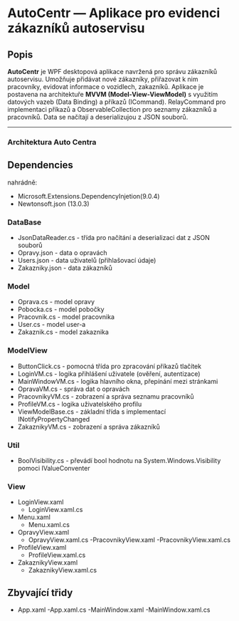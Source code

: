 # AutoCentr — Aplikace pro evidenci zákazníků autoservisu

## Popis

**AutoCentr** je WPF desktopová aplikace navržená pro správu zákazníků autoservisu. Umožňuje přidávat nové zákazníky, přiřazovat k nim pracovníky, evidovat informace o vozidlech, zakazníků. Aplikace je postavena na architektuře **MVVM (Model-View-ViewModel)** s využitím datových vazeb (Data Binding) a příkazů (ICommand). RelayCommand pro implementaci příkazů a ObservableCollection pro seznamy zákazníků a pracovníků. Data se načítají a deserializujou z JSON souborů.


---
### Architektura Auto Centra

## Dependencies
nahrádně:
+ Microsoft.Extensions.DependencyInjetion(9.0.4)
+ Newtonsoft.json (13.0.3)

### DataBase 
- JsonDataReader.cs - třída pro načítání a deserializaci dat z JSON souborů
- Opravy.json - data o opravách
- Users.json - data uživatelů (přihlašovací údaje)
- Zakazniky.json - data zákazníků

### Model
- Oprava.cs - model opravy
- Pobocka.cs - model pobočky
- Pracovnik.cs - model pracovnika
- User.cs - model user-a
- Zakaznik.cs - model zakaznika

### ModelView
- ButtonClick.cs - pomocná třída pro zpracování příkazů tlačítek
- LoginVM.cs -  logika přihlášení uživatele (ověření, autentizace)
- MainWindowVM.cs - logika hlavního okna, přepínání mezi stránkami
- OpravaVM.cs - správa dat o opravách
- PracovnikyVM.cs -  zobrazení a správa seznamu pracovníků
- ProfileVM.cs - logika uživatelského profilu
- ViewModelBase.cs - základní třída s implementací INotifyPropertyChanged
- ZakaznikyVM.cs - zobrazení a správa zákazníků

### Util
- BoolVisibility.cs - převádí bool hodnotu na System.Windows.Visibility pomoci IValueConventer

### View
- LoginView.xaml
  - LoginView.xaml.cs
- Menu.xaml
  - Menu.xaml.cs
- OpravyView.xaml
  - OpravyView.xaml.cs
-PracovnikyView.xaml
  -PracovnikyView.xaml.cs
- ProfileView.xaml
  - ProfileView.xaml.cs
- ZakaznikyView.xaml
  - ZakaznikyView.xaml.cs


## Zbyvající třidy 
- App.xaml
  -App.xaml.cs
-MainWindow.xaml
  -MainWindow.xaml.cs






